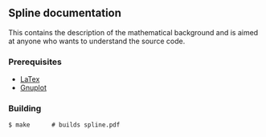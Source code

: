 ## Spline documentation
This contains the description of the mathematical background
and is aimed at anyone who wants to understand the source code.

### Prerequisites
* [LaTex](https://www.latex-project.org/)
* [Gnuplot](http://www.gnuplot.info/)

### Building
```
$ make 		# builds spline.pdf
```
